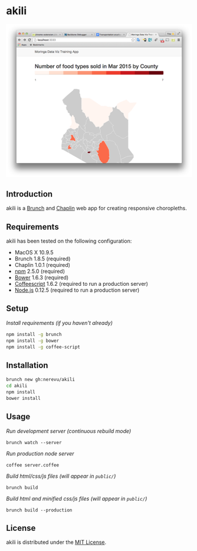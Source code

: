 # akili

![akili-screenshot](app/assets/images/github_akili.png)

## Introduction

akili is a [Brunch](http://brunch.io) and [Chaplin](http://chaplinjs.org) web app for creating responsive choropleths.

## Requirements

akili has been tested on the following configuration:

- MacOS X 10.9.5
- Brunch 1.8.5 (required)
- Chaplin 1.0.1 (required)
- [npm](https://www.npmjs.com/) 2.5.0 (required)
- [Bower](http://bower.io) 1.6.3 (required)
- [Coffeescript](http://coffeescript.org/) 1.6.2 (required to run a production server)
- [Node.js](http://nodejs.org) 0.12.5 (required to run a production server)


## Setup

*Install requirements (if you haven't already)*

```bash
npm install -g brunch
npm install -g bower
npm install -g coffee-script
```

## Installation

```bash
brunch new gh:nerevu/akili
cd akili
npm install
bower install
```

## Usage

*Run development server (continuous rebuild mode)*

    brunch watch --server

*Run production node server*

    coffee server.coffee

*Build html/css/js files (will appear in `public/`)*

    brunch build

*Build html and minified css/js files (will appear in `public/`)*

    brunch build --production

## License

akili is distributed under the [MIT License](http://opensource.org/licenses/MIT).
